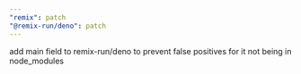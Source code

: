```yaml
---
"remix": patch
"@remix-run/deno": patch
---
```


add main field to remix-run/deno to prevent false positives for it not being in node_modules
